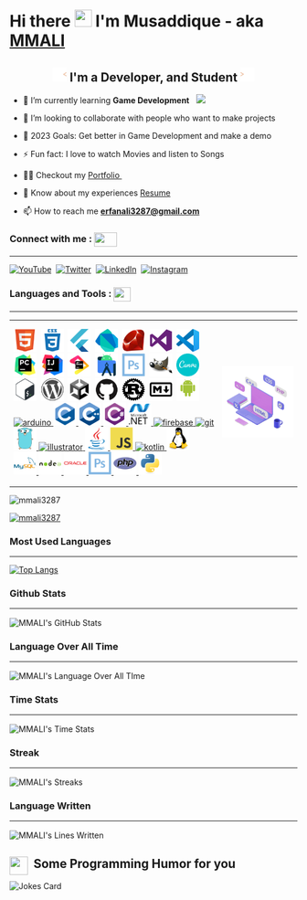 # Hi there <img src = "https://raw.githubusercontent.com/rahulbanerjee26/githubProfileReadmeGenerator/main/gifs/wave.gif" width = 30px height='30px'> I'm Musaddique - aka [MMALI](https://www.youtube.com/channel/UCOQ46tAOAgaoleSiUwf8A1w/featured)

<h2 align="center">  <img width="25" src="left.gif"> I'm a Developer, and Student  <img width="25" src="right.gif"></h2>

- 🌱 I’m currently learning **Game Development** &nbsp; <img width="15" src="https://i.gifer.com/origin/b3/b34dc1592ae8556da933835c0d532738_w200.webp">
- 👯 I’m looking to collaborate with people who want to make projects
- 🥅 2023 Goals: Get better in Game Development and make a demo
- ⚡ Fun fact: I love to watch Movies and listen to Songs
- 👨‍💻 Checkout my [ Portfolio ](https://mmali3287.github.io/Old/) &nbsp;
- 📄 Know about my experiences [Resume](https://github.com/MMALI3287/MMALI3287.github.io/blob/master/assets/images/resume.pdf) &nbsp;

- 📫 How to reach me **erfanali3287@gmail.com** &nbsp;

### Connect with me : <img src='https://raw.githubusercontent.com/rahulbanerjee26/githubProfileReadmeGenerator/main/gifs/handShake.gif' width="40px" height="25px" align="center">

<hr>

<a href="https://www.youtube.com/channel/UCOQ46tAOAgaoleSiUwf8A1w/featured"><img src="https://img.shields.io/badge/YouTube-red?style=for-the-badge&logo=youtube&logoColor=white" title="YouTube" alt="YouTube" height="40"/></a>&nbsp;
<a href="https://twitter.com/MusaddiqueMMALI"><img src="https://img.shields.io/badge/Twitter-blue?style=for-the-badge&logo=twitter&logoColor=white" title="Twitter" alt="Twitter"  height="40"/></a>&nbsp;
<a href="https://www.linkedin.com/in/md-musaddique-ali-erfan-858720212/"><img src="https://img.shields.io/badge/LinkedIn-blue?logo=linkedin&logoColor=white&style=for-the-badge" title="LinkedIn" alt="LinkedIn" height="40"/></a>&nbsp;
<a href="https://www.instagram.com/mdmusaddiquealierfan/"><img src="https://img.shields.io/badge/Instagram-red?style=for-the-badge&logo=Instagram&logoColor=white" title="Instagram" alt="Instagram" height="40"/></a>&nbsp;

### Languages and Tools : <img src = "https://raw.githubusercontent.com/rahulbanerjee26/githubProfileReadmeGenerator/main/gifs/code.gif" width = 30px height=25px align="center">

<hr>

<table>
<tr>
<td>
<p align="left"> <img src="https://github.com/devicons/devicon/blob/master/icons/html5/html5-original.svg" title="HTML5" alt="HTML" width="40" height="40"/>&nbsp;
<img src="https://github.com/devicons/devicon/blob/master/icons/css3/css3-plain-wordmark.svg"  title="CSS3" alt="CSS" width="40" height="40"/>&nbsp;
<img src="https://github.com/devicons/devicon/blob/master/icons/flutter/flutter-original.svg" title="Flutter" alt="Flutter" width="40" height="40"/>&nbsp;
<img src="https://github.com/devicons/devicon/blob/master/icons/dart/dart-original.svg" title="Dart" alt="Dart" width="40" height="40"/>&nbsp;
<img src="https://github.com/devicons/devicon/blob/master/icons/ruby/ruby-original.svg" title="Ruby" alt="Ruby" width="40" height="40"/>&nbsp;
<img src="https://github.com/devicons/devicon/blob/master/icons/visualstudio/visualstudio-plain.svg" title="VisualStudio" alt="VisualStudio" width="40" height="40"/>&nbsp;
<img src="https://github.com/devicons/devicon/blob/master/icons/vscode/vscode-original.svg" title="VSCode" alt="VSCode" width="40" height="40"/>&nbsp;
<img src="https://github.com/devicons/devicon/blob/master/icons/pycharm/pycharm-original.svg" title="PyCharm" alt="PyCharm" width="40" height="40"/>&nbsp;
<img src="https://github.com/devicons/devicon/blob/master/icons/intellij/intellij-original.svg" title="IntelliJ" alt="IntelliJ" width="40" height="40"/>&nbsp;
<img src="https://github.com/devicons/devicon/blob/master/icons/jetbrains/jetbrains-original.svg" title="JetBrains" alt="JetBrains" width="40" height="40"/>&nbsp;
<img src="https://github.com/devicons/devicon/blob/master/icons/androidstudio/androidstudio-original.svg" title="AndroidStudio" alt="AndroidStudio" width="40" height="40"/>&nbsp;
<img src="https://github.com/devicons/devicon/blob/master/icons/photoshop/photoshop-line.svg" title="PhotoShop" alt="PhotoShop" width="40" height="40"/>&nbsp;
<img src="https://github.com/devicons/devicon/blob/master/icons/gimp/gimp-original.svg" title="Gimp" alt="Gimp" width="40" height="40"/>&nbsp;
<img src="https://github.com/devicons/devicon/blob/master/icons/canva/canva-original.svg" title="Canva" alt="Canva" width="40" height="40"/>&nbsp;
<img src="https://github.com/devicons/devicon/blob/master/icons/bash/bash-original.svg" title="Bash" alt="Bash" width="40" height="40"/>&nbsp;
<img src="https://github.com/devicons/devicon/blob/master/icons/wordpress/wordpress-plain.svg" title="WordPress" alt="WordPress" width="40" height="40"/>&nbsp;
<img src="https://github.com/devicons/devicon/blob/master/icons/unity/unity-original.svg" title="Unity" alt="Unity" width="40" height="40"/>&nbsp;
<img src="https://github.com/devicons/devicon/blob/master/icons/github/github-original.svg" title="Github" alt="Github" width="40" height="40"/>&nbsp;
<img src="https://github.com/devicons/devicon/blob/master/icons/rust/rust-plain.svg" title="Rust" alt="Rust" width="40" height="40"/>&nbsp;
<img src="https://github.com/devicons/devicon/blob/master/icons/markdown/markdown-original.svg" title="Markdown" alt="Markdown" width="40" height="40"/>&nbsp; <a href="https://developer.android.com" target="_blank" rel="noreferrer"> <img src="https://raw.githubusercontent.com/devicons/devicon/master/icons/android/android-original-wordmark.svg" alt="android" width="40" height="40"/> </a> <a href="https://www.arduino.cc/" target="_blank" rel="noreferrer"> <img src="https://cdn.worldvectorlogo.com/logos/arduino-1.svg" alt="arduino" width="40" height="40"/> </a> <a href="https://www.cprogramming.com/" target="_blank" rel="noreferrer"> <img src="https://raw.githubusercontent.com/devicons/devicon/master/icons/c/c-original.svg" alt="c" width="40" height="40"/> </a> <a href="https://www.w3schools.com/cpp/" target="_blank" rel="noreferrer"> <img src="https://raw.githubusercontent.com/devicons/devicon/master/icons/cplusplus/cplusplus-original.svg" alt="cplusplus" width="40" height="40"/> </a> <a href="https://www.w3schools.com/cs/" target="_blank" rel="noreferrer"> <img src="https://raw.githubusercontent.com/devicons/devicon/master/icons/csharp/csharp-original.svg" alt="csharp" width="40" height="40"/> </a> <a href="https://dotnet.microsoft.com/" target="_blank" rel="noreferrer"> <img src="https://raw.githubusercontent.com/devicons/devicon/master/icons/dot-net/dot-net-original-wordmark.svg" alt="dotnet" width="40" height="40"/> </a> <a href="https://firebase.google.com/" target="_blank" rel="noreferrer"> <img src="https://www.vectorlogo.zone/logos/firebase/firebase-icon.svg" alt="firebase" width="40" height="40"/> </a> <a href="https://git-scm.com/" target="_blank" rel="noreferrer"> <img src="https://www.vectorlogo.zone/logos/git-scm/git-scm-icon.svg" alt="git" width="40" height="40"/> </a> <a href="https://golang.org" target="_blank" rel="noreferrer"> <img src="https://raw.githubusercontent.com/devicons/devicon/master/icons/go/go-original.svg" alt="go" width="40" height="40"/> </a> <a href="https://www.adobe.com/in/products/illustrator.html" target="_blank" rel="noreferrer"> <img src="https://www.vectorlogo.zone/logos/adobe_illustrator/adobe_illustrator-icon.svg" alt="illustrator" width="40" height="40"/> </a> <a href="https://www.java.com" target="_blank" rel="noreferrer"> <img src="https://raw.githubusercontent.com/devicons/devicon/master/icons/java/java-original.svg" alt="java" width="40" height="40"/> </a> <a href="https://developer.mozilla.org/en-US/docs/Web/JavaScript" target="_blank" rel="noreferrer"> <img src="https://raw.githubusercontent.com/devicons/devicon/master/icons/javascript/javascript-original.svg" alt="javascript" width="40" height="40"/> </a> <a href="https://kotlinlang.org" target="_blank" rel="noreferrer"> <img src="https://www.vectorlogo.zone/logos/kotlinlang/kotlinlang-icon.svg" alt="kotlin" width="40" height="40"/> </a> <a href="https://www.linux.org/" target="_blank" rel="noreferrer"> <img src="https://raw.githubusercontent.com/devicons/devicon/master/icons/linux/linux-original.svg" alt="linux" width="40" height="40"/> </a> <a href="https://www.mysql.com/" target="_blank" rel="noreferrer"> <img src="https://raw.githubusercontent.com/devicons/devicon/master/icons/mysql/mysql-original-wordmark.svg" alt="mysql" width="40" height="40"/> </a> <a href="https://nodejs.org" target="_blank" rel="noreferrer"> <img src="https://raw.githubusercontent.com/devicons/devicon/master/icons/nodejs/nodejs-original-wordmark.svg" alt="nodejs" width="40" height="40"/> </a> <a href="https://www.oracle.com/" target="_blank" rel="noreferrer"> <img src="https://raw.githubusercontent.com/devicons/devicon/master/icons/oracle/oracle-original.svg" alt="oracle" width="40" height="40"/> </a> <a href="https://www.photoshop.com/en" target="_blank" rel="noreferrer"> <img src="https://raw.githubusercontent.com/devicons/devicon/master/icons/photoshop/photoshop-line.svg" alt="photoshop" width="40" height="40"/> </a> <a href="https://www.php.net" target="_blank" rel="noreferrer"> <img src="https://raw.githubusercontent.com/devicons/devicon/master/icons/php/php-original.svg" alt="php" width="40" height="40"/> </a> <a href="https://www.python.org" target="_blank" rel="noreferrer"> <img src="https://raw.githubusercontent.com/devicons/devicon/master/icons/python/python-original.svg" alt="python" width="40" height="40"/> </a> </p>

</td>
<td>

<img src="pc.gif">

</td>
</tr>
</table>

<p align="left"> <img src="https://komarev.com/ghpvc/?username=mmali3287&label=Profile%20views&color=0e75b6&style=flat" alt="mmali3287"/> </p>

<p align="left"> <a href="https://github.com/ryo-ma/github-profile-trophy"><img src="https://github-profile-trophy.vercel.app/?username=mmali3287" alt="mmali3287" /></a> </p>

### Most Used Languages

<hr>

[![Top Langs](https://github-readme-stats.vercel.app/api/top-langs/?username=MMALI3287&langs_count=10)](https://github.com/anuraghazra/github-readme-stats)

### Github Stats

<hr>

  <img align="center" alt="MMALI's GitHub Stats" src="https://github-readme-stats.vercel.app/api?username=MMALI3287&show_icons=true&theme=nightowl&hide_border=false&title_color=ff652f&icon_color=FFE400&bg_color=09131B&text_color=ffffff&border_color=0c1a25" />

[twitter]: https://twitter.com/MusaddiqueMMALI
[youtube]: https://www.youtube.com/channel/UCOQ46tAOAgaoleSiUwf8A1w/featured
[instagram]: https://www.instagram.com/mdmusaddiquealierfan/
[linkedin]: https://www.linkedin.com/in/md-musaddique-ali-erfan-858720212/

### Language Over All Time

<hr>

<img align="center" alt="MMALI's Language Over All TIme" src="https://wakatime.com/share/@MMALI3287/c924063d-0fa9-495c-beba-e7a71b12eeaf.svg" />

### Time Stats

<hr>

<img align="center" alt="MMALI's Time Stats" src="https://github-readme-stats.vercel.app/api/wakatime?username=MMALI3287&langs_count=10" />

### Streak

<hr>

<img align="center" alt="MMALI's Streaks" src="https://streak-stats.demolab.com?user=MMALI3287&theme=nightowl&date_format=j%20M%5B%20Y%5D" />

### Language Written

<hr>

<img align="center" alt="MMALI's Lines Written" src="https://api.githubtrends.io/user/svg/MMALI3287/langs" />

<h2>&nbsp; Some Programming Humor for you <img align ='left' src='https://raw.githubusercontent.com/rahulbanerjee26/githubProfileReadmeGenerator/main/gifs/winkFace.gif' width = '32px' height= '32px'></h2>

![Jokes Card](https://readme-jokes.vercel.app/api?theme=tokyonight)
